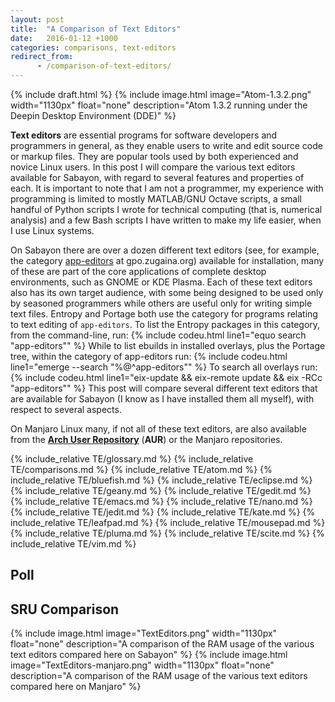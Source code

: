 ```yaml
---
layout: post
title:  "A Comparison of Text Editors"
date:   2016-01-12 +1000
categories: comparisons, text-editors
redirect_from:
      - /comparison-of-text-editors/
---
```

{% include draft.html %}
{% include image.html image="Atom-1.3.2.png" width="1130px" float="none" description="Atom 1.3.2 running under the Deepin Desktop Environment (DDE)" %}

**Text editors** are essential programs for software developers and programmers in general, as they enable users to write and edit source code or markup files. They are popular tools used by both experienced and novice Linux users. In this post I will compare the various text editors available for Sabayon, with regard to several features and properties of each. It is important to note that I am not a programmer, my experience with programming is limited to mostly MATLAB/GNU Octave scripts, a small handful of Python scripts I wrote for technical computing (that is, numerical analysis) and a few Bash scripts I have written to make my life easier, when I use Linux systems.

On Sabayon there are over a dozen different text editors (see, for example, the category [app-editors](http://gpo.zugaina.org/app-editors/) at gpo.zugaina.org) available for installation, many of these are part of the core applications of complete desktop environments, such as GNOME or KDE Plasma. Each of these text editors also has its own target audience, with some being designed to be used only by seasoned programmers while others are useful only for writing simple text files. Entropy and Portage both use the category for programs relating to text editing of `app-editors`. To list the Entropy packages in this category, from the command-line, run:
{% include codeu.html line1="equo search &quot;app-editors&quot;" %}
While to list ebuilds in installed overlays, plus the Portage tree, within the category of app-editors run:
{% include codeu.html line1="emerge --search &quot;%@^app-editors&quot;" %}
To search all overlays run:
{% include codeu.html line1="eix-update &amp;&amp; eix-remote update &amp;&amp; eix -RCc &quot;app-editors&quot;" %}
This post will compare several different text editors that are available for Sabayon (I know as I have installed them all myself), with respect to several aspects.

On Manjaro Linux many, if not all of these text editors, are also available from the [**Arch User Repository**](https://aur.archlinux.org) (**AUR**) or the Manjaro repositories.

{% include_relative TE/glossary.md %}
{% include_relative TE/comparisons.md %}
{% include_relative TE/atom.md %}
{% include_relative TE/bluefish.md %}
{% include_relative TE/eclipse.md %}
{% include_relative TE/geany.md %}
{% include_relative TE/gedit.md %}
{% include_relative TE/emacs.md %}
{% include_relative TE/nano.md %}
{% include_relative TE/jedit.md %}
{% include_relative TE/kate.md %}
{% include_relative TE/leafpad.md %}
{% include_relative TE/mousepad.md %}
{% include_relative TE/pluma.md %}
{% include_relative TE/scite.md %}
{% include_relative TE/vim.md %}

## Poll
<div id="debate_1_2300580"></div>
<script>
  (function () {
    var opst = document.createElement('script');
    opst.type = 'text/javascript';
    opst.async = true;
    opst.src = '/js/embed-2300580.js';
    (document.getElementsByTagName('head')[0] ||
      document.getElementsByTagName('body')[0]).appendChild(opst);
  }());
</script>

## SRU Comparison
{% include image.html image="TextEditors.png" width="1130px" float="none" description="A comparison of the RAM usage of the various text editors compared here on Sabayon" %}
{% include image.html image="TextEditors-manjaro.png" width="1130px" float="none" description="A comparison of the RAM usage of the various text editors compared here on Manjaro" %}

[^1]: Ben Ogle (11 November 2015). [*Atom 1.3*](http://blog.atom.io/2015/12/11/atom-1-3.html). *blog.atom.io*: Atom.
